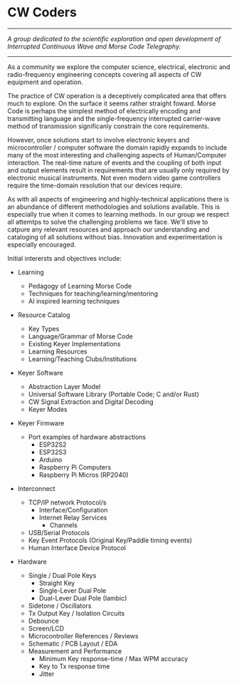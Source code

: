 # CW Coders
-----

*A group dedicated to the scientific exploration and open development of
Interrupted Continuous Wave and Morse Code Telegraphy.*

-----

As a community we explore the computer science, electrical, electronic and radio-frequency
engineering concepts covering all aspects of CW equipment and operation.

The practice of CW operation is a deceptively complicated area that offers much
to explore.  On the surface it seems rather straight foward.  Morse Code is
perhaps the simplest method of electrically encoding and transmitting language
and the single-frequency interrupted carrier-wave method of
transmission significanly constrain the core requirements.

However, once solutions start to involve electronic keyers and microcontroller /
computer software the domain rapidly expands to include many of the most
interesting and challenging aspects of Human/Computer interaction.  The
real-time nature of events and the coupling of both input and output elements
result in requirements that are usually only required by electronic musical
instruments.  Not even modern video game controllers require the time-domain
resolution that our devices require.

As with all aspects of engineering and highly-technical applications there is an
abundance of different methodologies and solutions available.  This is
especially true when it comes to learning methods.  In our group we respect all
attemtps to solve the challenging problems we face.  We'll stive to catpure any
relevant resources and approach our understanding and cataloging of all
solutions without bias.  Innovation and experimentation is especially encouraged.

Initial interersts and objectives include:

- Learning
  - Pedagogy of Learning Morse Code
  - Techniques for teaching/learning/mentoring
  - AI inspired learning techniques

- Resource Catalog
  - Key Types
  - Language/Grammar of Morse Code
  - Existing Keyer Implementations
  - Learning Resources
  - Learning/Teaching Clubs/Institutions

- Keyer Software
  - Abstraction Layer Model
  - Universal Software Library (Portable Code; C and/or Rust)
  - CW Signal Extraction and Digital Decoding
  - Keyer Modes

- Keyer Firmware
  - Port examples of hardware abstractions
    - ESP32S2
    - ESP32S3
    - Arduino
    - Raspberry Pi Computers
    - Raspberry Pi Micros (RP2040)

- Interconnect
  - TCP/IP network Protocol/s
    - Interface/Configuration
    - Internet Relay Services
      - Channels
  - USB/Serial Protocols
  - Key Event Protocols (Original Key/Paddle timing events)
  - Human Interface Device Protocol

- Hardware
  - Single / Dual Pole Keys
    - Straight Key
    - Single-Lever Dual Pole
    - Dual-Lever Dual Pole (Iambic)
  - Sidetone / Oscillators 
  - Tx Output Key / Isolation Circuits
  - Debounce
  - Screen/LCD
  - Microcontroller References / Reviews
  - Schematic / PCB Layout / EDA
  - Measurement and Performance
    - Minimum Key response-time / Max WPM accuracy
    - Key to Tx response time
    - Jitter